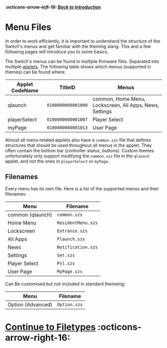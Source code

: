 ##### :octicons-arrow-left-16: [Back to Introduction](index.md)

# Menu Files

In order to work efficiently, it is important to understand the structure of the Switch's menus and get familiar with the theming slang. This and a few following pages will introduce you to some basics.

The Switch's menus can be found in multiple firmware files. Separated into multiple [applets](../definitions.md#applet). The following table shows which menus (supported in themes) can be found where:

| Applet CodeName | TitleID            | Menus                                                   |
| --------------- | ------------------ | ------------------------------------------------------- |
| qlaunch         | `0100000000001000` | common, Home Menu, Lockscreen, All Apps, News, Settings |
| playerSelect    | `0100000000001007` | Player Select                                           |
| myPage          | `0100000000001013` | User Page                                               |

Almost all menu-related applets also have a `common.szs` file that defines structures that should be used throughout all menus in the applet. They often contain the bottom bar (controller status, buttons). Custom themes unfortunately only support modifying the `common.szs` file in the `qlaunch` applet, and not the ones in `playerSelect` or `myPage`.

## Filenames

Every menu has its own file. Here is a list of the supported menus and their filenames:

| Menu             | Filename           |
| ---------------- | ------------------ |
| common (qlaunch) | `common.szs`       |
| Home Menu        | `ResidentMenu.szs` |
| Lockscreen       | `Entrance.szs`     |
| All Apps         | `Flaunch.szs`      |
| News             | `Notification.szs` |
| Settings         | `Set.szs`          |
| Player Select    | `Psl.szs`          |
| User Page        | `MyPage.szs`       |

Can Be customised but not included in standard themeing:

| Menu		 | Filename		    |
| ---------------- | ------------------ |
| Option (Advanced)| `Option.szs`       |

# [Continue to Filetypes](filetypes.md) :octicons-arrow-right-16:
